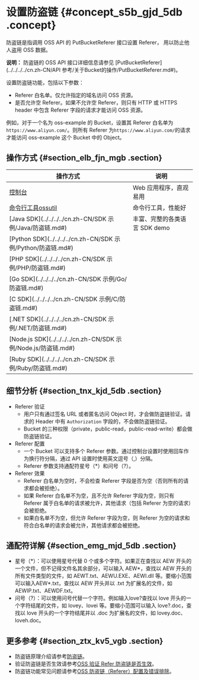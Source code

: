 # 设置防盗链 {#concept_s5b_gjd_5db .concept}

防盗链是指调用 OSS API 的 PutBucketReferer 接口设置 Referer， 用以防止他人盗用 OSS 数据。

**说明：** 防盗链的 OSS API 接口详细信息请参见 [PutBucketReferer](../../../../cn.zh-CN/API 参考/关于Bucket的操作/PutBucketReferer.md#)。

设置防盗链功能，包括以下参数：

-   Referer 白名单。仅允许指定的域名访问 OSS 资源。
-   是否允许空 Referer。如果不允许空 Referer，则只有 HTTP 或 HTTPS header 中包含 Referer 字段的请求才能访问 OSS 资源。

例如，对于一个名为 oss-example 的 Bucket，设置其 Referer 白名单为`https://www.aliyun.com/`。则所有 Referer 为`https://www.aliyun.com/`的请求才能访问 oss-example 这个 Bucket 中的 Object。

## 操作方式 {#section_elb_fjn_mgb .section}

|操作方式|说明|
|----|--|
|[控制台](../../../../cn.zh-CN/控制台用户指南/管理存储空间/设置防盗链.md#)|Web 应用程序，直观易用|
|[命令行工具ossutil](../../../../cn.zh-CN/常用工具/命令行工具ossutil/常用命令/referer.md#)|命令行工具，性能好|
|[Java SDK](../../../../cn.zh-CN/SDK 示例/Java/防盗链.md#)|丰富、完整的各类语言 SDK demo|
|[Python SDK](../../../../cn.zh-CN/SDK 示例/Python/防盗链.md#)|
|[PHP SDK](../../../../cn.zh-CN/SDK 示例/PHP/防盗链.md#)|
|[Go SDK](../../../../cn.zh-CN/SDK 示例/Go/防盗链.md#)|
|[C SDK](../../../../cn.zh-CN/SDK 示例/C/防盗链.md#)|
|[.NET SDK](../../../../cn.zh-CN/SDK 示例/.NET/防盗链.md#)|
|[Node.js SDK](../../../../cn.zh-CN/SDK 示例/Node.js/防盗链.md#)|
|[Ruby SDK](../../../../cn.zh-CN/SDK 示例/Ruby/防盗链.md#)|

## 细节分析 {#section_tnx_kjd_5db .section}

-   Referer 验证
    -   用户只有通过签名 URL 或者匿名访问 Object 时，才会做防盗链验证。请求的 Header 中有 `Authorization` 字段的，不会做防盗链验证。
    -   Bucket 的三种权限（private，public-read，public-read-write）都会做防盗链验证。
-   Referer 配置
    -   一个 Bucket 可以支持多个 Referer 参数。通过控制台设置时使用回车作为换行符分隔，通过 API 设置时使用英文逗号（,）分隔。
    -   Referer 参数支持通配符星号（\*）和问号（?）。
-   Referer 效果
    -   Referer 白名单为空时，不会检查 Referer 字段是否为空（否则所有的请求都会被拒绝）。
    -   如果 Referer 白名单不为空，且不允许 Referer 字段为空，则只有 Referer 属于白名单的请求被允许，其他请求（包括 Referer 为空的请求）会被拒绝。
    -   如果白名单不为空，但允许 Referer 字段为空，则 Referer 为空的请求和符合白名单的请求会被允许，其他请求都会被拒绝。

## 通配符详解 {#section_emg_mjd_5db .section}

-   星号（\*）：可以使用星号代替 0 个或多个字符。如果正在查找以 AEW 开头的一个文件，但不记得文件名其余部分，可以输入 AEW\*，查找以 AEW 开头的所有文件类型的文件，如 AEWT.txt、AEWU.EXE、AEWI.dll 等。要缩小范围可以输入AEW\*.txt，查找以 AEW 开头并以 .txt 为扩展名的文件，如 AEWIP.txt、AEWDF.txt。
-   问号（?）：可以使用问号代替一个字符。例如输入love?查找以 love 开头的一个字符结尾的文件，如 lovey、lovei 等。要缩小范围可以输入 love?.doc，查找以 love 开头的一个字符结尾并以 .doc 为扩展名的文件，如 lovey.doc、loveh.doc。

## 更多参考 {#section_ztx_kv5_vgb .section}

-   防盗链原理介绍请参考[防盗链](../../../../cn.zh-CN/最佳实践/存储空间管理/防盗链.md#)。
-   验证防盗链是否生效请参考[OSS 验证 Refer 防盗链是否生效](https://help.aliyun.com/knowledge_detail/39521.html)。
-   防盗链功能常见问题请参考[OSS 防盗链（Referer）配置及错误排除](../../../../cn.zh-CN/常见错误排除/OSS防盗链（Referer）配置及错误排除.md#)。

